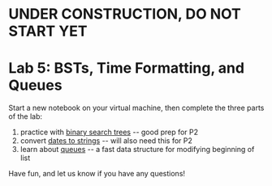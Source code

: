 # UNDER CONSTRUCTION, DO NOT START YET

# Lab 5: BSTs, Time Formatting, and Queues

Start a new notebook on your virtual machine, then complete the three parts of the lab:

1. practice with [binary search trees](part1.md) -- good prep for P2
2. convert [dates to strings](part2.md) -- will also need this for P2
3. learn about [queues](part3.md) -- a fast data structure for modifying beginning of list

Have fun, and let us know if you have any questions!